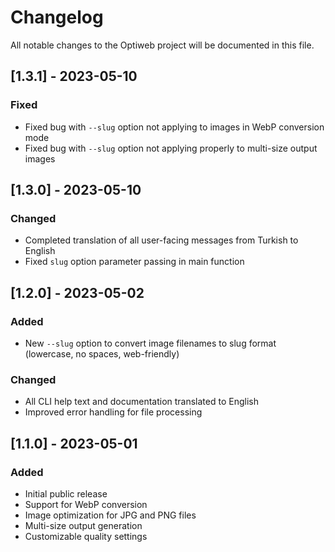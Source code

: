 # Changelog

All notable changes to the Optiweb project will be documented in this file.

## [1.3.1] - 2023-05-10

### Fixed

- Fixed bug with `--slug` option not applying to images in WebP conversion mode
- Fixed bug with `--slug` option not applying properly to multi-size output images

## [1.3.0] - 2023-05-10

### Changed

- Completed translation of all user-facing messages from Turkish to English
- Fixed `slug` option parameter passing in main function

## [1.2.0] - 2023-05-02

### Added

- New `--slug` option to convert image filenames to slug format (lowercase, no spaces, web-friendly)

### Changed

- All CLI help text and documentation translated to English
- Improved error handling for file processing

## [1.1.0] - 2023-05-01

### Added

- Initial public release
- Support for WebP conversion
- Image optimization for JPG and PNG files
- Multi-size output generation
- Customizable quality settings
